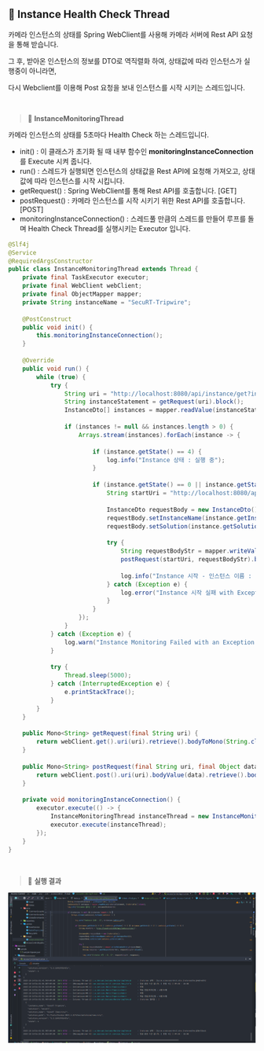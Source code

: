 ## 📘 Instance Health Check Thread

카메라 인스턴스의 상태를 Spring WebClient를 사용해 카메라 서버에 Rest API 요청을 통해 받습니다.

그 후, 받아온 인스턴스의 정보를 DTO로 역직렬화 하여, 상태값에 따라 인스턴스가 실행중이 아니라면,

다시 Webclient를 이용해 Post 요청을 보내 인스턴스를 시작 시키는 스레드입니다.

<br>  

> 📌 **InstanceMonitoringThread**

카메라 인스턴스의 상태를 5초마다 Health Check 하는 스레드입니다.

- init() : 이 클래스가 초기화 될 때 내부 함수인 **monitoringInstanceConnection**를 Execute 시켜 줍니다.
- run() : 스레드가 실행되면 인스턴스의 상태값을 Rest API에 요청해 가져오고, 상태값에 따라 인스턴스를 시작 시킵니다.
- getRequest() : Spring WebClient를 통해 Rest API를 호출합니다. [GET]
- postRequest() : 카메라 인스턴스를 시작 시키기 위한 Rest API를 호출합니다. [POST]
- monitoringInstanceConnection() : 스레드풀 만큼의 스레드를 만들어 루프를 돌며 Health Check Thread를 실행시키는 Executor 입니다.

```java  
@Slf4j  
@Service  
@RequiredArgsConstructor  
public class InstanceMonitoringThread extends Thread {  
    private final TaskExecutor executor;  
    private final WebClient webClient;  
    private final ObjectMapper mapper;  
    private String instanceName = "SecuRT-Tripwire";  
  
    @PostConstruct  
    public void init() {  
        this.monitoringInstanceConnection();  
    }  
  
    @Override  
    public void run() {  
        while (true) {  
            try {  
                String uri = "http://localhost:8080/api/instance/get?instance_name=" + instanceName;  
                String instanceStatement = getRequest(uri).block();  
                InstanceDto[] instances = mapper.readValue(instanceStatement, InstanceDto[].class);  
  
                if (instances != null && instances.length > 0) {  
                    Arrays.stream(instances).forEach(instance -> {  
  
                        if (instance.getState() == 4) {  
                            log.info("Instance 상태 : 실행 중");  
                        }  
  
                        if (instance.getState() == 0 || instance.getState() == 1 || instance.getState() == 3 || instance.getState() == 5) {  
                            String startUri = "http://localhost:8080/api/instance/start";  
  
                            InstanceDto requestBody = new InstanceDto();  
                            requestBody.setInstanceName(instance.getInstanceName());  
                            requestBody.setSolution(instance.getSolution());  
  
                            try {  
                                String requestBodyStr = mapper.writeValueAsString(requestBody);  
                                postRequest(startUri, requestBodyStr).block();  
  
                                log.info("Instance 시작 - 인스턴스 이름 : {}", requestBody.getInstanceName());  
                            } catch (Exception e) {  
                                log.error("Instance 시작 실패 with Exception : {}", e.getMessage());  
                            }  
                        }  
                    });  
                }  
            } catch (Exception e) {  
                log.warn("Instance Monitoring Failed with an Exception : {}", e.getMessage());  
            }  
  
            try {  
                Thread.sleep(5000);  
            } catch (InterruptedException e) {  
                e.printStackTrace();  
            }  
        }  
    }  
  
    public Mono<String> getRequest(final String uri) {  
        return webClient.get().uri(uri).retrieve().bodyToMono(String.class);  
    }  
  
    public Mono<String> postRequest(final String uri, final Object data) {  
        return webClient.post().uri(uri).bodyValue(data).retrieve().bodyToMono(String.class);  
    }  
  
    private void monitoringInstanceConnection() {  
        executor.execute(() -> {  
            InstanceMonitoringThread instanceThread = new InstanceMonitoringThread(executor, webClient, mapper);  
            executor.execute(instanceThread);  
        });  
    }  
}
```  

<br>  

> 📌 **실행 결과**

![img](https://raw.githubusercontent.com/spacedustz/Obsidian-Image-Server/main/img2/h-thread.png)